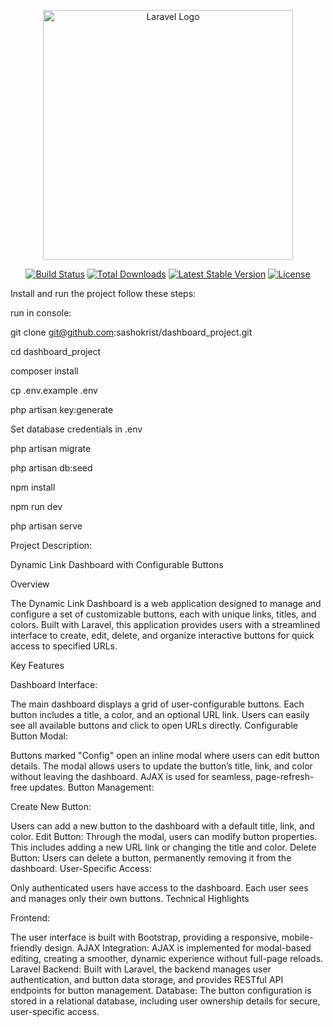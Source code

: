<p align="center"><a href="https://laravel.com" target="_blank"><img src="https://raw.githubusercontent.com/laravel/art/master/logo-lockup/5%20SVG/2%20CMYK/1%20Full%20Color/laravel-logolockup-cmyk-red.svg" width="400" alt="Laravel Logo"></a></p>

<p align="center">
<a href="https://github.com/laravel/framework/actions"><img src="https://github.com/laravel/framework/workflows/tests/badge.svg" alt="Build Status"></a>
<a href="https://packagist.org/packages/laravel/framework"><img src="https://img.shields.io/packagist/dt/laravel/framework" alt="Total Downloads"></a>
<a href="https://packagist.org/packages/laravel/framework"><img src="https://img.shields.io/packagist/v/laravel/framework" alt="Latest Stable Version"></a>
<a href="https://packagist.org/packages/laravel/framework"><img src="https://img.shields.io/packagist/l/laravel/framework" alt="License"></a>
</p>

Install and run the project follow these steps:

run in console:

git clone git@github.com:sashokrist/dashboard_project.git

cd dashboard_project

composer install

cp .env.example .env

php artisan key:generate

Set database credentials in .env

php artisan migrate

php artisan db:seed

npm install

npm run dev

php artisan serve

Project Description:

Dynamic Link Dashboard with Configurable Buttons

Overview

The Dynamic Link Dashboard is a web application designed to manage and configure a set of customizable buttons, each with unique links, titles, and colors. Built with Laravel, this application provides users with a streamlined interface to create, edit, delete, and organize interactive buttons for quick access to specified URLs.

Key Features

Dashboard Interface:

The main dashboard displays a grid of user-configurable buttons.
Each button includes a title, a color, and an optional URL link.
Users can easily see all available buttons and click to open URLs directly.
Configurable Button Modal:

Buttons marked "Config" open an inline modal where users can edit button details.
The modal allows users to update the button’s title, link, and color without leaving the dashboard.
AJAX is used for seamless, page-refresh-free updates.
Button Management:

Create New Button:

Users can add a new button to the dashboard with a default title, link, and color.
Edit Button: Through the modal, users can modify button properties. This includes adding a new URL link or changing the title and color.
Delete Button: Users can delete a button, permanently removing it from the dashboard.
User-Specific Access:

Only authenticated users have access to the dashboard.
Each user sees and manages only their own buttons.
Technical Highlights

Frontend:

The user interface is built with Bootstrap, providing a responsive, mobile-friendly design.
AJAX Integration: AJAX is implemented for modal-based editing, creating a smoother, dynamic experience without full-page reloads.
Laravel Backend: Built with Laravel, the backend manages user authentication, and button data storage, and provides RESTful API endpoints for button management.
Database: The button configuration is stored in a relational database, including user ownership details for secure, user-specific access.

